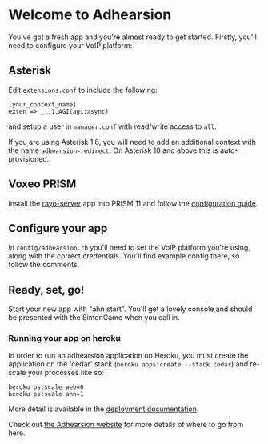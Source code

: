 # Welcome to Adhearsion

You've got a fresh app and you're almost ready to get started. Firstly, you'll need to configure your VoIP platform:

## Asterisk

Edit `extensions.conf` to include the following:

```
[your_context_name]
exten => _.,1,AGI(agi:async)
```

and setup a user in `manager.conf` with read/write access to `all`.

If you are using Asterisk 1.8, you will need to add an additional context with the name `adhearsion-redirect`. On Asterisk 10 and above this is auto-provisioned.

## Voxeo PRISM

Install the [rayo-server](https://github.com/rayo/rayo-server) app into PRISM 11 and follow the [configuration guide](https://github.com/rayo/rayo-server/wiki/Single-node-and-cluster-configuration-reference).

## Configure your app

In `config/adhearsion.rb` you'll need to set the VoIP platform you're using, along with the correct credentials. You'll find example config there, so follow the comments.

## Ready, set, go!

Start your new app with "ahn start". You'll get a lovely console and should be presented with the SimonGame when you call in.

### Running your app on heroku

In order to run an adhearsion application on Heroku, you must create the application on the 'cedar' stack (`heroku apps:create --stack cedar`) and re-scale your processes like so:

```
heroku ps:scale web=0
heroku ps:scale ahn=1
```

More detail is available in the [deployment documentation](http://adhearsion.com/docs/best-practices/deployment).

Check out [the Adhearsion website](http://adhearsion.com) for more details of where to go from here.
